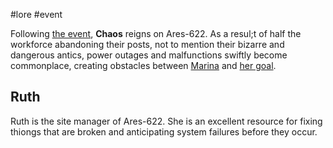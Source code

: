#lore #event

Following [the event](LogosPathogenesis.md), **Chaos** reigns on Ares-622. As a resul;t of half the workforce abandoning their posts, not to mention their bizarre and dangerous antics, power outages and malfunctions swiftly become commonplace, creating obstacles between [Marina](Marina.md) and [her goal](Endings.md).

## Ruth
Ruth is the site manager of Ares-622. She is an excellent resource for fixing thiongs that are broken and anticipating system failures before they occur.
